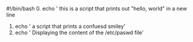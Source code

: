 #!/bin/bash
0. echo ' this is a script that prints out "hello, world" in a new line
1. echo ' a script that prints a confuesd smiley'
2. echo ' Displaying the content of the /etc/paswd file'
